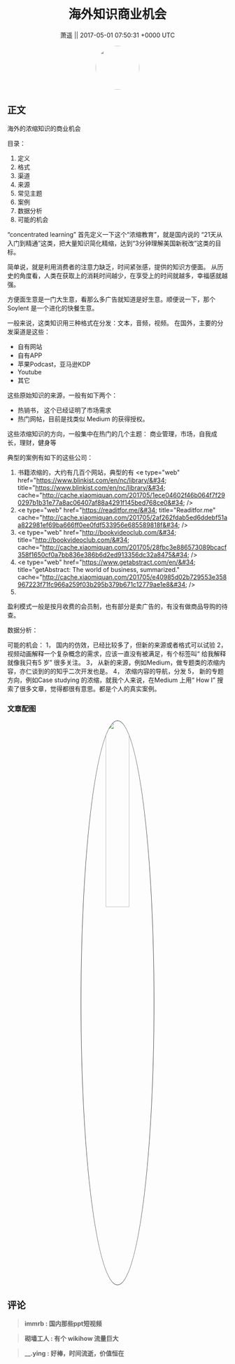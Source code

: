 <h1 align="center">海外知识商业机会</h1>




<p align="center">
    <a>萧遥 || 2017-05-01 07:50:31 &#43;0000 UTC</a>
</p>

<div align="center">
    <img src="https://images.zsxq.com/FsurLbkQq-G5zJLVU_S_SdwHVTGO?e=1590940799&amp;token=kIxbL07-8jAj8w1n4s9zv64FuZZNEATmlU_Vm6zD:GJqgfNiwftE-_9zwPTPFtbImT2s=" width="100" height="100" style="border:1px solid;border-radius:50%; color:#ffffff"/>
</div>




## 正文

<div>
海外的浓缩知识的商业机会 

目录：
1. 定义
2. 格式
3. 渠道
4. 来源
5. 常见主题
6. 案例
7. 数据分析
8. 可能的机会

“concentrated learning”
首先定义一下这个“浓缩教育”，就是国内说的 “21天从入门到精通”这类，把大量知识简化精缩，达到“3分钟理解美国新税改”这类的目标。

简单说，就是利用消费者的注意力缺乏，时间紧张感，提供的知识方便面。
从历史的角度看，人类在获取上的消耗时间越少，在享受上的时间就越多，幸福感就越强。

方便面生意是一门大生意，看那么多广告就知道是好生意。顺便说一下，那个Soylent 是一个进化的快餐生意。

一般来说，这类知识用三种格式在分发：文本，音频，视频。
在国外，主要的分发渠道是这些：
* 自有网站
* 自有APP
* 苹果Podcast，亚马逊KDP
* Youtube
* 其它

这些原始知识的来源，一般有如下两个：
*  热销书， 这个已经证明了市场需求
*  热门网帖，目前是找类似 Medium 的获得授权。

这些浓缩知识的方向，一般集中在热门的几个主题：
商业管理，市场，自我成长，理财，健身等

典型的案例有如下的这些公司：
1. 书籍浓缩的，大约有几百个网站，典型的有 &lt;e type=&#34;web&#34; href=&#34;https://www.blinkist.com/en/nc/library/&#34; title=&#34;https://www.blinkist.com/en/nc/library/&#34; cache=&#34;http://cache.xiaomiquan.com/201705/1ece04602f46b064f7f290297b1b31e77a8ac06407af88a4291f145bed768ce0&#34; /&gt;
2.   &lt;e type=&#34;web&#34; href=&#34;https://readitfor.me/&#34; title=&#34;Readitfor.me&#34; cache=&#34;http://cache.xiaomiquan.com/201705/2af262fdab5ed6ddebf51aa822981ef69ba666ff0ee0fdf533956e685589818f&#34; /&gt; 
3. &lt;e type=&#34;web&#34; href=&#34;http://bookvideoclub.com/&#34; title=&#34;http://bookvideoclub.com/&#34; cache=&#34;http://cache.xiaomiquan.com/201705/28fbc3e886573089bcacf358f1650cf0a7bb836e386b6d2ed913356dc32a8475&#34; /&gt;
4. &lt;e type=&#34;web&#34; href=&#34;https://www.getabstract.com/en/&#34; title=&#34;getAbstract: The world of business, summarized.&#34; cache=&#34;http://cache.xiaomiquan.com/201705/e40985d02b729553e358967223f71fc966a259f03b295b379b671c12779ae1e8&#34; /&gt;
5. 
 盈利模式一般是按月收费的会员制，也有部分是卖广告的，有没有做商品导购的待查。

数据分析：


可能的机会：
1， 国内的仿效，已经比较多了，但新的来源或者格式可以试验
2， 视频动画解释一个复杂概念的需求，应该一直没有被满足，有个标签叫“ 给我解释就像我只有5 岁” 很多关注。
3， 从新的来源，例如Medium，做专题类的浓缩内容，亦仁谈到的的知乎二次开发也是。
4， 浓缩内容的导航，分发
5， 新的专题方向，例如Case studying 的浓缩，就我个人来说，在Medium 上用“ How I” 搜索了很多文章，觉得都很有意思。都是个人的真实案例。
</div>

### 文章配图

<div class="image" align="center">

<img src="https://images.zsxq.com/Fu0JBuHB75ZYbIAw4YaVuccVm5Bo?imageMogr2/auto-orient/thumbnail/800x/format/jpg/blur/1x0/quality/75&amp;e=1590940799&amp;token=kIxbL07-8jAj8w1n4s9zv64FuZZNEATmlU_Vm6zD:KAG7ufPsvrModgOmyhQnA9rA5VE=" width="33%" height="33%" style="border:1px solid;border-radius:50%; color:#3c3f41"/>

</div>


## 评论

<div align="left">
<div>

<blockquote >
<span> <strong>immrb : 国内那些ppt短视频 </strong></span>
</blockquote>

<blockquote >
<span> <strong>砌墙工人 : 有个 wikihow 流量巨大 </strong></span>
</blockquote>

<blockquote >
<span> <strong>__.ying : 好棒，时间流逝，价值恒在 </strong></span>
</blockquote>

</div>
</div>